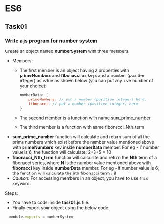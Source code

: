 # ES6
## Task01
### Write a js program for number system
Create an object named **numberSystem** with three members.
* Members: 
  * The first member is an object having 2 properties with **primeNumbers** and **fibonacci** as keys and a number (positive integer)
   as value as shown below (you can put any +ve number of your choice):

    ```js
    numberData: {
        primeNumbers: // put a number (positive integer) here,
        fibonacci: // put a number (positive integer) here
    }
    ```
  * The second member is a function with name sum_prime_number 
  * The third member is a function with name fibonacci_Nth_term
* **sum_prime_number** function will calculate and return sum of all the prime numbers which exist before the number value mentioned above with **primeNumbers** key inside **numberData** member. For eg - if number value is 6, the function will calculate: 2+3+5 = 10
* **fibonacci_Nth_term** function will calculate and return the **Nth** term of a fibonacci series, 
where **N** is the number value mentioned above with **fibonacci** key inside **numberData** member. 
For eg -  if number value is 6, the function will calculate the 6th fibonacci term : 8
* *Caution*: For accessing members in an object, you have to use `this` keyword.

Steps:
* You have to code inside **task01.js** file.
* Finally export your object using the below code:
```js
  module.exports = numberSystem;
  ```
